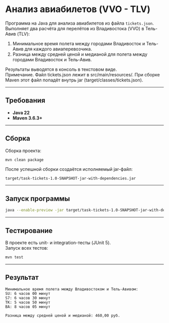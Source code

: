 # Анализ авиабилетов (VVO - TLV)

Программа на Java для анализа авиабилетов из файла `tickets.json`.  
Выполняет два расчёта для перелётов из Владивостока (VVO) в Тель-Авив (TLV):

1. Минимальное время полета между городами Владивосток и Тель-Авив для каждого авиаперевозчика.  
2. Разница между средней ценой  и медианой для полета между городами  Владивосток и Тель-Авив.  

Результаты выводятся в консоль в текстовом виде.  
Примечание. Файл tickets.json лежит в src/main/resources/. При сборке Maven этот файл попадёт внутрь jar (target/classes/tickets.json).

---

## Требования
- **Java 22**
- **Maven 3.6.3+**

---

## Сборка
Сборка проекта:

```bash
mvn clean package
```

После успешной сборки создаётся исполняемый jar-файл:  
```
target/task-tickets-1.0-SNAPSHOT-jar-with-dependencies.jar
```

---

## Запуск программы

```bash
java --enable-preview -jar target/task-tickets-1.0-SNAPSHOT-jar-with-dependencies.jar
```

---

## Тестирование

В проекте есть unit- и integration-тесты (JUnit 5).  
Запуск всех тестов:

```bash
mvn test
```

---

## Результат
```
Минимальное время полета между Владивостоком и Тель-Авивом:
SU: 6 часов 00 минут
S7: 6 часов 30 минут
TK: 5 часов 50 минут
BA: 8 часов 05 минут

Разница между средней ценой и медианой: 460,00 руб.
```
